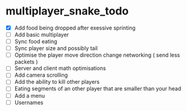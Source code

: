 # multiplayer_snake_todo
 - [x] Add food being dropped after exessive sprinting
 - [ ] Add basic multiplayer
 - [ ] Sync food eating
 - [ ] Sync player size and possibly tail
 - [ ] Optimise the player move direction change networking ( send less packets )
 - [ ] Server and client math optimisations
 - [ ] Add camera scrolling
 - [ ] Add the ability to kill other players
 - [ ] Eating segments of an other player that are smaller than your head
 - [ ] Add a menu 
 - [ ] Usernames